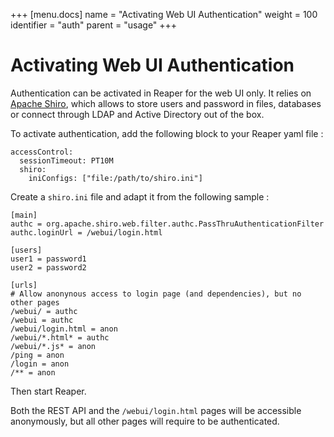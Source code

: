 +++
[menu.docs]
name = "Activating Web UI Authentication"
weight = 100
identifier = "auth"
parent = "usage"
+++

# Activating Web UI Authentication

Authentication can be activated in Reaper for the web UI only. It relies on [Apache Shiro](https://shiro.apache.org/), which allows to store users and password in files, databases or connect through LDAP and Active Directory out of the box. 

To activate authentication, add the following block to your Reaper yaml file : 

```
accessControl:
  sessionTimeout: PT10M
  shiro:
    iniConfigs: ["file:/path/to/shiro.ini"]
```

Create a `shiro.ini` file and adapt it from the following sample : 

```
[main]
authc = org.apache.shiro.web.filter.authc.PassThruAuthenticationFilter
authc.loginUrl = /webui/login.html

[users]
user1 = password1
user2 = password2

[urls]
# Allow anonynous access to login page (and dependencies), but no other pages
/webui/ = authc
/webui = authc
/webui/login.html = anon
/webui/*.html* = authc
/webui/*.js* = anon
/ping = anon
/login = anon
/** = anon
```

Then start Reaper.

Both the REST API and the `/webui/login.html` pages will be accessible anonymously, but all other pages will require to be authenticated.

 


